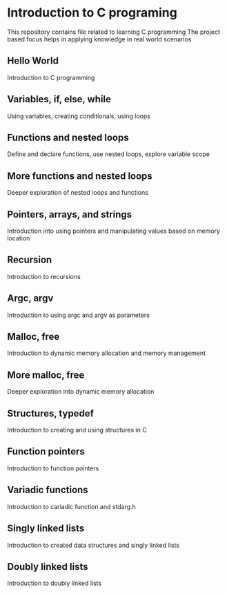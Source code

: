 # Introduction to C programing
This repository contains file related to learning C programming
The project based focus helps in applying knowledge in real world scenarios

## Hello World
Introduction to C programming

## Variables, if, else, while
Using variables, creating conditionals, using loops

## Functions and nested loops
Define and declare functions, use nested loops, explore variable scope

## More functions and nested loops
Deeper exploration of nested loops and functions

## Pointers, arrays, and strings
Introduction into using pointers and manipulating values based on memory location

## Recursion
Introduction to recursions

## Argc, argv
Introduction to using argc and argv as parameters

## Malloc, free
Introduction to dynamic memory allocation and memory management

## More malloc, free
Deeper exploration into dynamic memory allocation

## Structures, typedef
Introduction to creating and using structures in C

## Function pointers
Introduction to function pointers

## Variadic functions
Introduction to cariadic function and stdarg.h

## Singly linked lists
Introduction to created data structures and singly linked lists

## Doubly linked lists
Introduction to doubly linked lists
